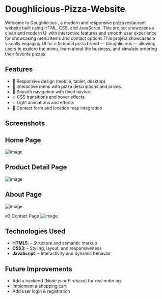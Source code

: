 # Doughlicious-Pizza-Website

Welcome to Doughlicious , a modern and responsive pizza restaurant website built using HTML, CSS, and JavaScript. This project showcases a clean and modern UI with interactive features and smooth user experience for showcasing menu items and contact options.This project showcases a visually engaging UI for a fictional pizza brand — Doughlicious — allowing users to explore the menu, learn about the business, and simulate ordering their favorite pizzas.

## Features

- 🍕 Responsive design (mobile, tablet, desktop).
- 🧾 Interactive menu with pizza descriptions and prices.
- 🧭 Smooth navigation with fixed navbar.
- 🔥 CSS transitions and hover effects
- 💡 Light animations and effects
- 📍 Contact form and location map integration

## Screenshots

## Home Page
![image](https://github.com/user-attachments/assets/4cc8e5dc-c8c6-4fc7-8754-a3d543cbade3)

## Product Detail Page
![image](https://github.com/user-attachments/assets/bf9996f5-1f72-4859-a2f7-0f11ae2925ef)

## About Page
![image](https://github.com/user-attachments/assets/6fac26a8-0fec-4dc9-a551-a5a33d94a81b)

#3 Contact Page
![image](https://github.com/user-attachments/assets/c5be8015-138f-4d49-a809-4483e1a0f80a)

## Technologies Used

- **HTML5**: – Structure and semantic markup
- **CSS3**: – Styling, layout, and responsiveness
- **JavaScript**: – Interactivity and dynamic behavior

## Future Improvements

- Add a backend (Node.js or Firebase) for real ordering
- Implement a shopping cart
- Add user login & registration







